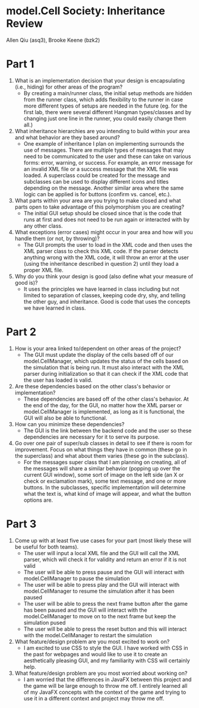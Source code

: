 model.Cell Society: Inheritance Review
===

Allen Qiu (asq3), Brooke Keene (bzk2)

Part 1
===

1. What is an implementation decision that your design is encapsulating (i.e., hiding) for other areas of the program?
    * By creating a main/runner class, the initial setup methods are hidden from the runner class, which adds flexibility to the runner in case more different types of setups are needed in the future (eg. for the first lab, there were several different Hangman types/classes and by changing just one line in the runner, you could easily change them all.)
2. What inheritance hierarchies are you intending to build within your area and what behavior are they based around?
    * One example of inheritance I plan on implementing surrounds the use of messages. There are multiple types of messages that may need to be communicated to the user and these can take on various forms: error, warning, or success. For example, an error message for an invalid XML file or a success message that the XML file was loaded. A superclass could be created for the message and subclasses can be used to display different icons and titles depending on the message. Another similar area where the same logic can be applied is for buttons (confirm vs. cancel, etc.).
3. What parts within your area are you trying to make closed and what parts open to take advantage of this polymorphism you are creating?
    * The initial GUI setup should be closed since that is the code that runs at first and does not need to be run again or interacted with by any other class.
4. What exceptions (error cases) might occur in your area and how will you handle them (or not, by throwing)?
    * The GUI prompts the user to load in the XML code and then uses the XML parser class to check this XML code. If the parser detects anything wrong with the XML code, it will throw an error at the user (using the inheritance described in question 2) until they load a proper XML file. 
5. Why do you think your design is good (also define what your measure of good is)?
    * It uses the principles we have learned in class including but not limited to separation of classes, keeping code dry, shy, and telling the other guy, and inheritance. Good is code that uses the concepts we have learned in class.

Part 2
===
1. How is your area linked to/dependent on other areas of the project?
    * The GUI must update the display of the cells based off of our model.CellManager, which updates the status of the cells based on the simulation that is being run. It must also interact with the XML parser during initialization so that it can check if the XML code that the user has loaded is valid.
2. Are these dependencies based on the other class's behavior or implementation?
    * These dependencies are based off of the other class's behavior. At the end of the day, for the GUI, no matter how the XML parser or model.CellManager is implemented, as long as it is functional, the GUI will also be able to functional.
3. How can you minimize these dependencies?
    * The GUI is the link between the backend code and the user so these dependencies are necessary for it to serve its purpose.
4. Go over one pair of super/sub classes in detail to see if there is room for improvement. Focus on what things they have in common (these go in the superclass) and what about them varies (these go in the subclass).
    * For the messages super class that I am planning on creating, all of the messages will share a similar behavior (popping up over the current GUI window), some sort of image on the left side (an X or check or exclamation mark), some text message, and one or more buttons. In the subclasses, specific implementation will determine what the text is, what kind of image will appear, and what the button options are.

Part 3
===
1. Come up with at least five use cases for your part (most likely these will be useful for both teams).
    * The user will input a local XML file and the GUI will call the XML parser, which will check it for validity and return an error if it is not valid
    * The user will be able to press pause and the GUI will interact with model.CellManager to pause the simulation
    * The user will be able to press play and the GUI will interact with model.CellManager to resume the simulation after it has been paused
    * The user will be able to press the next frame button after the game has been paused and the GUI will interact with the model.CellManager to move on to the next frame but keep the simulation pused
    * The user will be able to press the reset button and this will interact with the model.CellManager to restart the simulation
2. What feature/design problem are you most excited to work on?
    * I am excited to use CSS to style the GUI. I have worked with CSS in the past for webpages and would like to use it to create an aesthetically pleasing GUI, and my familiarity with CSS will certainly help.
3. What feature/design problem are you most worried about working on?
    * I am worried that the differences in JavaFX between this project and the game will be large enough to throw me off. I entirely learned all of my JavaFX concepts with the context of the game and trying to use it in a different context and project may throw me off.